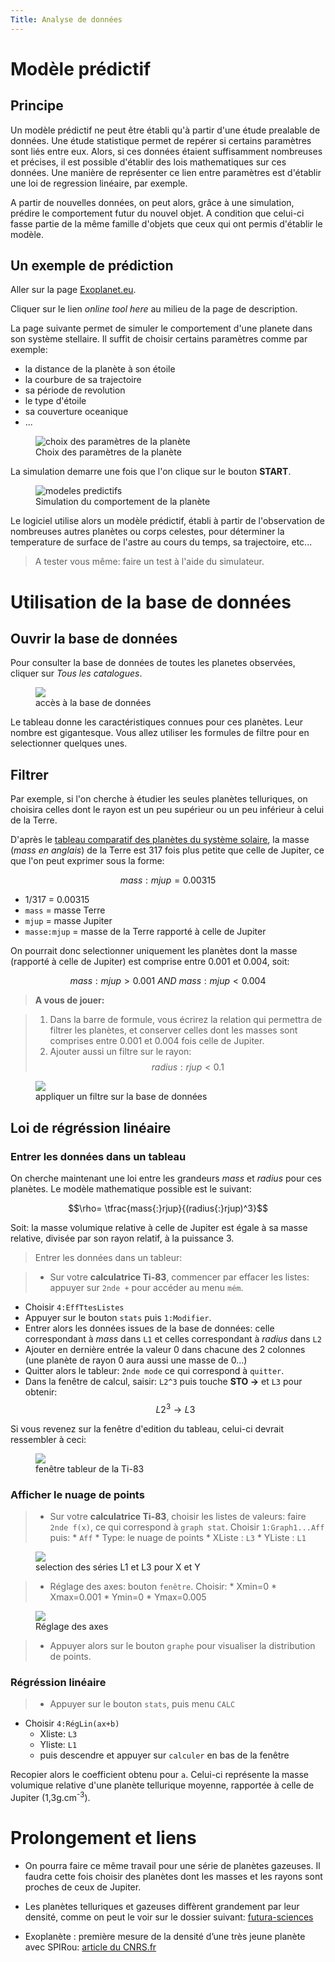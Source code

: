 ```yaml
---
Title: Analyse de données
---
```



# Modèle prédictif
## Principe
Un modèle prédictif ne peut être établi qu'à partir d'une étude prealable de données. Une étude statistique permet de repérer si certains paramètres sont liés entre eux. Alors, si ces données étaient suffisamment nombreuses et précises, il est possible d'établir des lois mathematiques sur ces données. Une manière de représenter ce lien entre paramètres est d'établir une loi de regression linéaire, par exemple.

A partir de nouvelles données, on peut alors, grâce à une simulation, prédire le comportement futur  du nouvel objet. A condition que celui-ci fasse partie de la même famille d'objets que ceux qui ont permis d'établir le modèle.

## Un exemple de prédiction
Aller sur la page <a href="http://exoplanet.eu/GCM1D/" target = "blank">Exoplanet.eu</a>.

Cliquer sur le lien *online tool here* au milieu de la page de description.

La page suivante permet de simuler le comportement d'une planete dans son système stellaire. Il suffit de choisir certains paramètres comme par exemple:

* la distance de la planète à son étoile
* la courbure de sa trajectoire
* sa période de revolution
* le type d'étoile
* sa couverture oceanique
* ...

<figure>
<img src = "../images/params.png" alt="choix des paramètres de la planète">
<figcaption>Choix des paramètres de la planète</figcaption>
</figure>

La simulation demarre une fois que l'on clique sur le bouton **START**.

<figure>
<img src = "../images/modeles.png" alt="modeles predictifs">
<figcaption>Simulation du comportement de la planète</figcaption>
</figure>

Le logiciel utilise alors un modèle prédictif, établi à partir de l'observation de nombreuses autres planètes ou corps celestes, pour déterminer la temperature de surface de l'astre au cours du temps, sa trajectoire, etc...

> A tester vous même: faire un test à l'aide du simulateur.

# Utilisation de la base de données
## Ouvrir la base de données
Pour consulter la base de données de toutes les planetes observées, cliquer sur *Tous les catalogues*.

<figure>
<div>
<img src = "../images/catalogues.png" >
<figcaption>accès à la base de données</figcaption>
</div>
</figure>

Le tableau donne les caractéristiques connues pour ces planètes. Leur nombre est gigantesque. Vous allez utiliser les formules de filtre pour en selectionner quelques unes.

## Filtrer
Par exemple, si l'on cherche à étudier les seules planètes telluriques, on choisira celles dont le rayon est un peu supérieur ou un peu inférieur à celui de la Terre. 

D'après le <a href="https://media.afastronomie.fr/PetiteOurse/SIDERAL_PDF/outilPO%20-%20doc%20-%20tableau%20comparatif%20simplifié%20des%20planetes.pdf" target="blank">tableau comparatif des planètes du système solaire</a>, la masse (*mass en anglais*) de la Terre est 317 fois plus petite que celle de Jupiter, ce que l'on peut exprimer sous la forme:

$$mass:mjup = 0.00315$$

* 1/317 = 0.00315
* `mass` = masse Terre
* `mjup` = masse Jupiter
* `masse:mjup` = masse de la Terre rapporté à celle de Jupiter

On pourrait donc selectionner uniquement les planètes dont la masse (rapporté à celle de Jupiter) est comprise entre 0.001 et 0.004, soit:

$$mass{:}mjup > 0.001 ~AND ~mass{:}mjup < 0.004$$ 

> **A vous de jouer:** 

> 1. Dans la barre de formule, vous écrirez la relation qui permettra de filtrer les planètes, et conserver celles dont les masses sont comprises entre 0.001 et 0.004 fois celle de Jupiter.
> 2. Ajouter aussi un filtre sur le rayon: $$radius{:}rjup < 0.1$$

<figure>
<img src = "../images/filtre.png">
<figcaption>appliquer un filtre sur la base de données</figcaption>
</figure>

## Loi de régréssion linéaire
### Entrer les données dans un tableau
On cherche maintenant une loi entre les grandeurs *mass* et *radius* pour ces planètes. Le modèle mathematique possible est le suivant:

$$\rho= \tfrac{mass{:}rjup}{(radius{:}rjup)^3}$$

Soit: la masse volumique relative à celle de Jupiter est égale à sa masse relative, divisée par son rayon relatif, à la puissance 3.

> Entrer les données dans un tableur:

> * Sur votre **calculatrice Ti-83**, commencer par effacer les listes: appuyer sur `2nde +` pour accéder au menu `mém`.
* Choisir `4:EffTtesListes`
* Appuyer sur le bouton `stats` puis `1:Modifier`.
* Entrer alors les données issues de la base de données: celle correspondant à *mass* dans `L1` et celles correspondant à *radius* dans `L2`
* Ajouter en dernière entrée la valeur 0 dans chacune des 2 colonnes (une planète de rayon 0 aura aussi une masse de 0...)
* Quitter alors le tableur: `2nde mode` ce qui correspond à `quitter`.
* Dans la fenêtre de calcul, saisir: `L2^3` puis touche **STO &rarr;** et `L3` pour obtenir: $$L2^3 \rightarrow L3$$

Si vous revenez sur la fenêtre d'edition du tableau, celui-ci devrait ressembler à ceci:

<figure>
<img src = "../images/Capture1.png">
<figcaption>fenêtre tableur de la Ti-83</figcaption>
</figure>

### Afficher le nuage de points

> * Sur votre **calculatrice Ti-83**, choisir les listes de valeurs: faire `2nde f(x)`, ce qui correspond à `graph stat`. Choisir `1:Graph1...Aff` puis: 
	* `Aff`
	* Type: le nuage de points
	* XListe : `L3`
	* YListe : `L1` 

<figure>
<img src = "../images/Capture2.png">
<figcaption>selection des séries L1 et L3 pour X et Y</figcaption>
</figure>

> * Réglage des axes: bouton `fenêtre`. Choisir:
	* Xmin=0
	* Xmax=0.001
	* Ymin=0
	* Ymax=0.005

<figure>
<img src = "../images/Capture3.png">
<figcaption>Réglage des axes</figcaption>
</figure>

> * Appuyer alors sur le bouton `graphe` pour visualiser la distribution de points.

### Régréssion linéaire

> * Appuyer sur le bouton `stats`, puis menu `CALC`
* Choisir `4:RégLin(ax+b)`
	* Xliste: `L3`
	* Yliste: `L1` 
	* puis descendre et appuyer sur `calculer` en bas de la fenêtre

Recopier alors le coefficient obtenu pour `a`. Celui-ci représente la masse volumique relative d'une planète tellurique moyenne, rapportée à celle de Jupiter (1,3g.cm<sup>-3</sup>).

# Prolongement et liens
* On pourra faire ce même travail pour une série de planètes gazeuses. Il faudra cette fois choisir des planètes dont les masses et les rayons sont proches de ceux de Jupiter.

* Les planètes telluriques et gazeuses diffèrent grandement par leur densité, comme on peut le voir sur le dossier suivant: [futura-sciences](https://www.futura-sciences.com/sciences/questions-reponses/astronomie-planete-tellurique-planete-gazeuse-differences-6462/)

* Exoplanète : première mesure de la densité d’une très jeune planète avec SPIRou: [article du CNRS.fr](https://www.cnrs.fr/fr/exoplanete-premiere-mesure-de-la-densite-dune-tres-jeune-planete-avec-spirou)



